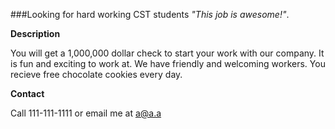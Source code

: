 ###Looking for hard working CST students *"This job is awesome!"*.

**Description**

You will get a 1,000,000 dollar check to start your work
    with our company. It is fun and exciting to work at. We have
    friendly and welcoming workers. You recieve free chocolate
    cookies every day.

**Contact**

Call 111-111-1111 or email me at a@a.a
